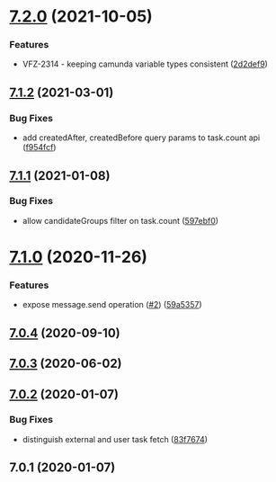 # [7.2.0](https://github.com/softwaregroup-bg/ut-port-camunda/compare/v7.1.2...v7.2.0) (2021-10-05)


### Features

* VFZ-2314 - keeping camunda variable types consistent ([2d2def9](https://github.com/softwaregroup-bg/ut-port-camunda/commit/2d2def9d65f2298b4b65524138d9718dd5248051))



## [7.1.2](https://github.com/softwaregroup-bg/ut-port-camunda/compare/v7.1.1...v7.1.2) (2021-03-01)


### Bug Fixes

* add createdAfter, createdBefore query params to task.count api ([f954fcf](https://github.com/softwaregroup-bg/ut-port-camunda/commit/f954fcf672d37c64c1db093e6406231bd0dc712d))



## [7.1.1](https://github.com/softwaregroup-bg/ut-port-camunda/compare/v7.1.0...v7.1.1) (2021-01-08)


### Bug Fixes

* allow candidateGroups filter on task.count ([597ebf0](https://github.com/softwaregroup-bg/ut-port-camunda/commit/597ebf00660033fa8b60758e5cb838c48bb4132a))



# [7.1.0](https://github.com/softwaregroup-bg/ut-port-camunda/compare/v7.0.4...v7.1.0) (2020-11-26)


### Features

* expose message.send operation ([#2](https://github.com/softwaregroup-bg/ut-port-camunda/issues/2)) ([59a5357](https://github.com/softwaregroup-bg/ut-port-camunda/commit/59a53578efec5372d2b05b486c0ca6ea55813c4d))



## [7.0.4](https://github.com/softwaregroup-bg/ut-port-camunda/compare/v7.0.3...v7.0.4) (2020-09-10)



## [7.0.3](https://github.com/softwaregroup-bg/ut-port-camunda/compare/v7.0.2...v7.0.3) (2020-06-02)



## [7.0.2](https://github.com/softwaregroup-bg/ut-port-camunda/compare/v7.0.1...v7.0.2) (2020-01-07)


### Bug Fixes

* distinguish external and user task fetch ([83f7674](https://github.com/softwaregroup-bg/ut-port-camunda/commit/83f7674))



## 7.0.1 (2020-01-07)



